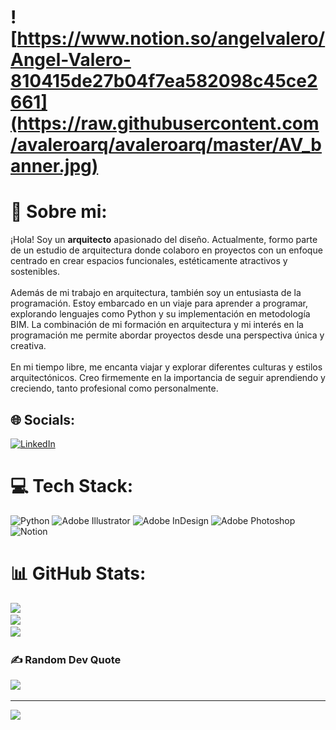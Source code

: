 # ![https://www.notion.so/angelvalero/Angel-Valero-810415de27b04f7ea582098c45ce2661](https://raw.githubusercontent.com/avaleroarq/avaleroarq/master/AV_banner.jpg)

# 💫 Sobre mi:
¡Hola! Soy un **arquitecto** apasionado del diseño. Actualmente, formo parte de un estudio de arquitectura donde colaboro en proyectos con un enfoque centrado en crear espacios funcionales, estéticamente atractivos y sostenibles.<br><br>Además de mi trabajo en arquitectura, también soy un entusiasta de la programación. Estoy embarcado en un viaje para aprender a programar, explorando lenguajes como Python y su implementación en metodología BIM. La combinación de mi formación en arquitectura y mi interés en la programación me permite abordar proyectos desde una perspectiva única y creativa.<br><br>En mi tiempo libre, me encanta viajar y explorar diferentes culturas y estilos arquitectónicos. Creo firmemente en la importancia de seguir aprendiendo y creciendo, tanto profesional como personalmente.


## 🌐 Socials:
[![LinkedIn](https://img.shields.io/badge/LinkedIn-%230077B5.svg?logo=linkedin&logoColor=white)](https://linkedin.com/in/https://www.linkedin.com/in/angelvalero/) 

# 💻 Tech Stack:
![Python](https://img.shields.io/badge/python-3670A0?style=for-the-badge&logo=python&logoColor=ffdd54) ![Adobe Illustrator](https://img.shields.io/badge/adobe%20illustrator-%23FF9A00.svg?style=for-the-badge&logo=adobe%20illustrator&logoColor=white) ![Adobe InDesign](https://img.shields.io/badge/Adobe%20InDesign-49021F?style=for-the-badge&logo=adobeindesign&logoColor=FF3366) ![Adobe Photoshop](https://img.shields.io/badge/adobe%20photoshop-%2331A8FF.svg?style=for-the-badge&logo=adobe%20photoshop&logoColor=white) ![Notion](https://img.shields.io/badge/Notion-%23000000.svg?style=for-the-badge&logo=notion&logoColor=white)
# 📊 GitHub Stats:
![](https://github-readme-stats.vercel.app/api?username=avaleroarq&theme=radical&hide_border=false&include_all_commits=false&count_private=false)<br/>
![](https://github-readme-streak-stats.herokuapp.com/?user=avaleroarq&theme=radical&hide_border=false)<br/>
![](https://github-readme-stats.vercel.app/api/top-langs/?username=avaleroarq&theme=radical&hide_border=false&include_all_commits=false&count_private=false&layout=compact)

### ✍️ Random Dev Quote
![](https://quotes-github-readme.vercel.app/api?type=horizontal&theme=radical)

---
[![](https://visitcount.itsvg.in/api?id=avaleroarq&icon=0&color=0)](https://visitcount.itsvg.in)

<!-- Proudly created with GPRM ( https://gprm.itsvg.in ) -->
